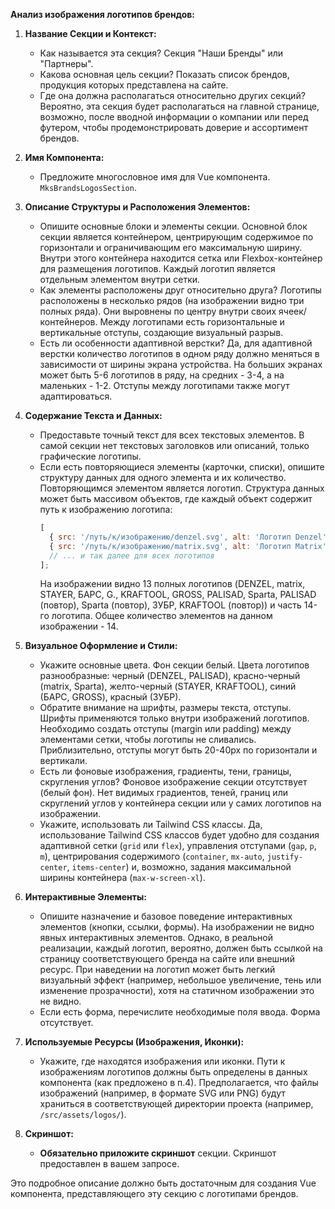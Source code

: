 **Анализ изображения логотипов брендов:**

1.  **Название Секции и Контекст:**

    - Как называется эта секция? Секция "Наши Бренды" или "Партнеры".
    - Какова основная цель секции? Показать список брендов, продукция которых представлена на сайте.
    - Где она должна располагаться относительно других секций? Вероятно, эта секция будет располагаться на главной странице, возможно, после вводной информации о компании или перед футером, чтобы продемонстрировать доверие и ассортимент брендов.

2.  **Имя Компонента:**

    - Предложите многословное имя для Vue компонента. `MksBrandsLogosSection`.

3.  **Описание Структуры и Расположения Элементов:**

    - Опишите основные блоки и элементы секции. Основной блок секции является контейнером, центрирующим содержимое по горизонтали и ограничивающим его максимальную ширину. Внутри этого контейнера находится сетка или Flexbox-контейнер для размещения логотипов. Каждый логотип является отдельным элементом внутри сетки.
    - Как элементы расположены друг относительно друга? Логотипы расположены в несколько рядов (на изображении видно три полных ряда). Они выровнены по центру внутри своих ячеек/контейнеров. Между логотипами есть горизонтальные и вертикальные отступы, создающие визуальный разрыв.
    - Есть ли особенности адаптивной верстки? Да, для адаптивной верстки количество логотипов в одном ряду должно меняться в зависимости от ширины экрана устройства. На больших экранах может быть 5-6 логотипов в ряду, на средних - 3-4, а на маленьких - 1-2. Отступы между логотипами также могут адаптироваться.

4.  **Содержание Текста и Данных:**

    - Предоставьте точный текст для всех текстовых элементов. В самой секции нет текстовых заголовков или описаний, только графические логотипы.
    - Если есть повторяющиеся элементы (карточки, списки), опишите структуру данных для одного элемента и их количество. Повторяющимся элементом является логотип. Структура данных может быть массивом объектов, где каждый объект содержит путь к изображению логотипа:
      ```javascript
      [
        { src: '/путь/к/изображению/denzel.svg', alt: 'Логотип Denzel' },
        { src: '/путь/к/изображению/matrix.svg', alt: 'Логотип Matrix' },
        // ... и так далее для всех логотипов
      ];
      ```
      На изображении видно 13 полных логотипов (DENZEL, matrix, STAYER, БАРС, G., KRAFTOOL, GROSS, PALISAD, Sparta, PALISAD (повтор), Sparta (повтор), ЗУБР, KRAFTOOL (повтор)) и часть 14-го логотипа. Общее количество элементов на данном изображении - 14.

5.  **Визуальное Оформление и Стили:**

    - Укажите основные цвета. Фон секции белый. Цвета логотипов разнообразные: черный (DENZEL, PALISAD), красно-черный (matrix, Sparta), желто-черный (STAYER, KRAFTOOL), синий (БАРС, GROSS), красный (ЗУБР).
    - Обратите внимание на шрифты, размеры текста, отступы. Шрифты применяются только внутри изображений логотипов. Необходимо создать отступы (margin или padding) между элементами сетки, чтобы логотипы не сливались. Приблизительно, отступы могут быть 20-40px по горизонтали и вертикали.
    - Есть ли фоновые изображения, градиенты, тени, границы, скругления углов? Фоновое изображение секции отсутствует (белый фон). Нет видимых градиентов, теней, границ или скруглений углов у контейнера секции или у самих логотипов на изображении.
    - Укажите, использовать ли Tailwind CSS классы. Да, использование Tailwind CSS классов будет удобно для создания адаптивной сетки (`grid` или `flex`), управления отступами (`gap`, `p`, `m`), центрирования содержимого (`container`, `mx-auto`, `justify-center`, `items-center`) и, возможно, задания максимальной ширины контейнера (`max-w-screen-xl`).

6.  **Интерактивные Элементы:**

    - Опишите назначение и базовое поведение интерактивных элементов (кнопки, ссылки, формы). На изображении не видно явных интерактивных элементов. Однако, в реальной реализации, каждый логотип, вероятно, должен быть ссылкой на страницу соответствующего бренда на сайте или внешний ресурс. При наведении на логотип может быть легкий визуальный эффект (например, небольшое увеличение, тень или изменение прозрачности), хотя на статичном изображении это не видно.
    - Если есть форма, перечислите необходимые поля ввода. Форма отсутствует.

7.  **Используемые Ресурсы (Изображения, Иконки):**

    - Укажите, где находятся изображения или иконки. Пути к изображениям логотипов должны быть определены в данных компонента (как предложено в п.4). Предполагается, что файлы изображений (например, в формате SVG или PNG) будут храниться в соответствующей директории проекта (например, `/src/assets/logos/`).

8.  **Скриншот:**
    - **Обязательно приложите скриншот** секции. Скриншот предоставлен в вашем запросе.

Это подробное описание должно быть достаточным для создания Vue компонента, представляющего эту секцию с логотипами брендов.
